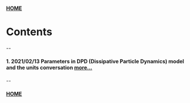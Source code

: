 #### [HOME](../index.html)

# Contents
--

#### 1. 2021/02/13 Parameters in DPD (Dissipative Particle Dynamics) model and the units conversation [more...](notes/dpd20210213.html)

--
#### [HOME](../index.html)
